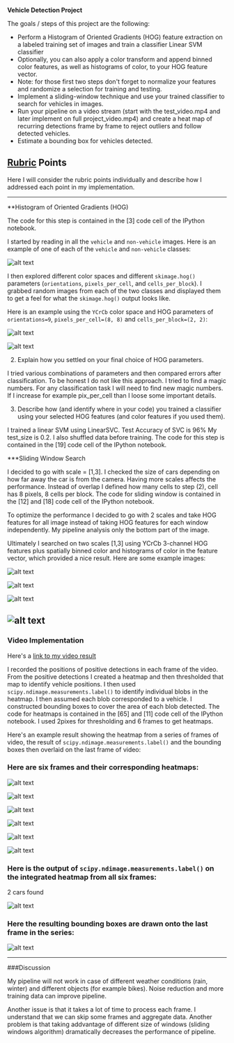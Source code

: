 **Vehicle Detection Project**

The goals / steps of this project are the following:

* Perform a Histogram of Oriented Gradients (HOG) feature extraction on a labeled training set of images and train a classifier Linear SVM classifier
* Optionally, you can also apply a color transform and append binned color features, as well as histograms of color, to your HOG feature vector. 
* Note: for those first two steps don't forget to normalize your features and randomize a selection for training and testing.
* Implement a sliding-window technique and use your trained classifier to search for vehicles in images.
* Run your pipeline on a video stream (start with the test_video.mp4 and later implement on full project_video.mp4) and create a heat map of recurring detections frame by frame to reject outliers and follow detected vehicles.
* Estimate a bounding box for vehicles detected.

[//]: # (Image References)
[image1]: ./examples/car_not_car.png
[image21]: ./examples/hog1.png
[image22]: ./examples/hog2.png
[image3]: ./examples/sliding_windows.jpg
[image41]: ./output_images/res1.png
[image42]: ./output_images/res2.png
[image43]: ./output_images/res3.png
[image44]: ./output_images/res4.png
[image5]: ./examples/bboxes_and_heat.png
[image51]: ./output_images/heat1.png
[image52]: ./output_images/heat2.png
[image53]: ./output_images/heat3.png
[image54]: ./output_images/heat4.png
[image55]: ./output_images/heat5.png
[image56]: ./output_images/heat6.png
[image57]: ./output_images/label.png
[image58]: ./output_images/heatres.png
[image6]: ./examples/labels_map.png
[image7]: ./examples/output_bboxes.png
[video1]: ./project_video.mp4

## [Rubric](https://review.udacity.com/#!/rubrics/513/view) Points
Here I will consider the rubric points individually and describe how I addressed each point in my implementation.  

---

**Histogram of Oriented Gradients (HOG)

The code for this step is contained in the [3] code cell of the IPython notebook.

I started by reading in all the `vehicle` and `non-vehicle` images.  Here is an example of one of each of the `vehicle` and `non-vehicle` classes:

![alt text][image1]

I then explored different color spaces and different `skimage.hog()` parameters (`orientations`, `pixels_per_cell`, and `cells_per_block`).  I grabbed random images from each of the two classes and displayed them to get a feel for what the `skimage.hog()` output looks like.

Here is an example using the `YCrCb` color space and HOG parameters of `orientations=9`, `pixels_per_cell=(8, 8)` and `cells_per_block=(2, 2)`:


![alt text][image21]

![alt text][image22]

2. Explain how you settled on your final choice of HOG parameters.

I tried various combinations of parameters and then compared errors after classification. To be honest I do not like this approach. I tried to find a magic numbers. For any classification task I will need to find new magic numbers. If I increase for example pix_per_cell than I loose some important details.

3. Describe how (and identify where in your code) you trained a classifier using your selected HOG features (and color features if you used them).

I trained a linear SVM using LinearSVC. Test Accuracy of SVC is 96% My test_size is 0.2. I also shuffled data before training. The code for this step is contained in the [19] code cell of the IPython notebook.

***Sliding Window Search

I decided to go with scale = [1,3]. I checked the size of cars depending on how far away the car is from the camera. Having more scales affects the performance. Instead of overlap I defined how many cells to step (2), cell has 8 pixels, 8 cells per block.
The code for sliding window is contained in the [12] and [18] code cell of the IPython notebook.


To optimize the performance I decided to go with 2 scales and take HOG features for all image instead of taking HOG features for each window independently. My pipeline analysis only the bottom part of the image.

Ultimately I searched on two scales [1,3] using YCrCb 3-channel HOG features plus spatially binned color and histograms of color in the feature vector, which provided a nice result.  Here are some example images:

![alt text][image41]

![alt text][image42]

![alt text][image43]

![alt text][image44]
---

### Video Implementation

Here's a [link to my video result](./project_video.mp4)

I recorded the positions of positive detections in each frame of the video.  From the positive detections I created a heatmap and then thresholded that map to identify vehicle positions.  I then used `scipy.ndimage.measurements.label()` to identify individual blobs in the heatmap.  I then assumed each blob corresponded to a vehicle.  I constructed bounding boxes to cover the area of each blob detected. 
The code for heatmaps is contained in the [65] and [11] code cell of the IPython notebook. I used 2pixes for thresholding and 6 frames to get heatmaps.

Here's an example result showing the heatmap from a series of frames of video, the result of `scipy.ndimage.measurements.label()` and the bounding boxes then overlaid on the last frame of video:


### Here are six frames and their corresponding heatmaps:

![alt text][image51]

![alt text][image52]

![alt text][image53]

![alt text][image54]

![alt text][image55]

![alt text][image56]


### Here is the output of `scipy.ndimage.measurements.label()` on the integrated heatmap from all six frames:

2 cars found

![alt text][image57]

### Here the resulting bounding boxes are drawn onto the last frame in the series:
![alt text][image58]



---

###Discussion

My pipeline will not work in case of different weather conditions (rain, winter) and different objects (for example bikes). Noise reduction and more training data can improve pipeline.

Another issue is that it takes a lot of time to process each frame. I understand that we can skip some frames and aggregate data. Another problem is that taking addvantage of different size of windows (sliding windows algorithm) dramatically decreases the performance of pipeline.

